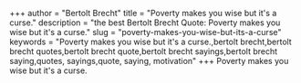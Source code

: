 +++
author = "Bertolt Brecht"
title = "Poverty makes you wise but it's a curse."
description = "the best Bertolt Brecht Quote: Poverty makes you wise but it's a curse."
slug = "poverty-makes-you-wise-but-its-a-curse"
keywords = "Poverty makes you wise but it's a curse.,bertolt brecht,bertolt brecht quotes,bertolt brecht quote,bertolt brecht sayings,bertolt brecht saying,quotes, sayings,quote, saying, motivation"
+++
Poverty makes you wise but it's a curse.
